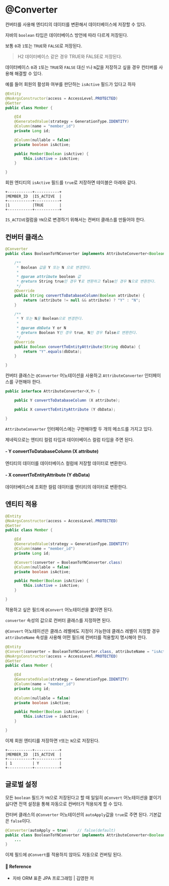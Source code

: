 # @Converter  

컨버터를 사용해 엔티티의 데이터를 변환해서 데이터베이스에 저장할 수 있다.  

자바의 `boolean` 타입은 데이터베이스 방언에 따라 다르게 저장된다.  

보통 `0`과 `1`또는 `TRUE`와 `FALSE`로 저장된다.  

> H2 데이터베이스 같은 경우 TRUE와 FALSE로 저장된다.

데이터베이스 `0`과 `1`또는 `TRUE`와 `FALSE` 대신 `Y`나 `N`값을 저장하고 싶을 경우 컨터버를 사용해 해결할 수 있다.  

예를 들어 회원의 활성화 여부를 판단하는 `isActive` 필드가 있다고 하자   

```java
@Entity
@NoArgsConstructor(access = AccessLevel.PROTECTED)
@Getter
public class Member {

    @Id
    @GeneratedValue(strategy = GenerationType.IDENTITY)
    @Column(name = "member_id")
    private Long id;

    @Column(nullable = false)
    private boolean isActive;

    public Member(Boolean isActive) {
        this.isActive = isActive;
    }

}
```

회원 엔티티의 `isActive` 필드를 `true`로 저장하면 테이블은 아래와 같다.  

```text
+-----------+-----------+
|MEMBER_ID  |IS_ACTIVE  |
+-----------+-----------+
|1          |TRUE       |
+-----------+-----------+
```

`IS_ACTIVE`컬럼을 `YN`으로 변경하기 위해서는 컨버터 클래스를 만들어야 한다.  

## 컨버터 클래스  

```java
@Converter
public class BooleanToYNConverter implements AttributeConverter<Boolean, String> {

    /**
     * Boolean 값을 Y 또는 N 으로 변경한다.
     *
     * @param attribute boolean 값
     * @return String true인 경우 Y로 변환하고 false인 경우 N으로 변환한다.
     */
    @Override
    public String convertToDatabaseColumn(Boolean attribute) {
        return (attribute != null && attribute) ? "Y" : "N";
    }

    /**
     * Y 또는 N을 Boolean으로 변경한다.
     *
     * @param dbData Y or N
     * @return Boolean Y인 경우 true, N인 경우 false로 변환한다.
     */
    @Override
    public Boolean convertToEntityAttribute(String dbData) {
        return "Y".equals(dbData);
    }

}
```


컨버터 클래스는 `@Converter` 어노테이션을 사용하고 `AttributeConverter` 인터페이스를 구현해야 한다.  

```java
public interface AttributeConverter<X,Y> {

    public Y convertToDatabaseColumn (X attribute);

    public X convertToEntityAttribute (Y dbData);

}
```

`AttributeConverter` 인터페이스에는 구현해야할 두 개의 메소드를 가지고 있다.  

제네릭으로는 엔티티 컬럼 타입과 데이터베이스 컬럼 타입을 주면 된다.

#### - Y convertToDatabaseColumn (X attribute)  

엔티티의 데이터를 데이터베이스 컬럼에 저장할 데이터로 변환한다.  

#### - X convertToEntityAttribute (Y dbData)  

데이터베이스에 조회한 컬럼 데이터를 엔티티의 데이터로 변환한다.  

## 엔티티 적용  

```java
@Entity
@NoArgsConstructor(access = AccessLevel.PROTECTED)
@Getter
public class Member {

    @Id
    @GeneratedValue(strategy = GenerationType.IDENTITY)
    @Column(name = "member_id")
    private Long id;

    @Convert(converter = BooleanToYNConverter.class)
    @Column(nullable = false)
    private boolean isActive;

    public Member(Boolean isActive) {
        this.isActive = isActive;
    }

}
```

적용하고 싶은 필드에 `@Convert` 어노테이션을 붙이면 된다.  

`converter` 속성의 값으로 컨버터 클래스를 지정하면 된다.  

`@Convert` 어노테이션은 클래스 레벨에도 지정이 가능한데 클래스 레벨이 지정할 경우 `attributeName` 속성을 사용해 어떤 필드에 컨버터를 적용할지 명시해야 한다.  

```java
@Entity
@Convert(converter = BooleanToYNConverter.class, attributeName = "isActive")
@NoArgsConstructor(access = AccessLevel.PROTECTED)
@Getter
public class Member {

    @Id
    @GeneratedValue(strategy = GenerationType.IDENTITY)
    @Column(name = "member_id")
    private Long id;
    
    @Column(nullable = false)
    private boolean isActive;

    public Member(Boolean isActive) {
        this.isActive = isActive;
    }

}
```

이제 회원 엔티티를 저장하면 `Y`또는 `N`으로 저장된다.  

```text
+-----------+-----------+
|MEMBER_ID  |IS_ACTIVE  |
+-----------+-----------+
| 1         | Y         |
+-----------+-----------+
```

## 글로벌 설정  

모든 `boolean` 필드가 `YN`으로 저장된다고 할 때 일일히 `@Convert` 어노테이션을 붙이기 싫다면 전역 설정을 통해 자동으로 컨버터가 적용되게 할 수 있다.  

컨터버 클래스의 `@Converter` 어노테이션의 `autoApply`값을 `true`로 주면 된다. 기본값은 `false`이다.  

```java
@Converter(autoApply = true)    // false(default)
public class BooleanToYNConverter implements AttributeConverter<Boolean, String> {
    ...
}
```

이제 필드에 `@Convert`를 적용하지 않아도 자동으로 컨버팅 된다.  


#### 📌 Reference  

- 자바 ORM 표준 JPA 프로그래밍 | 김영한 저
